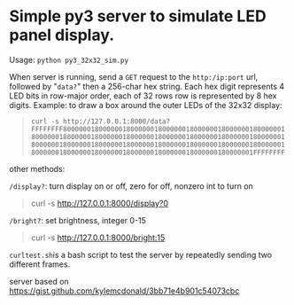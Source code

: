 


# Simple py3 server to simulate LED panel display.

Usage: `python py3_32x32_sim.py`


When server is running, send a `GET` request to the `http:/ip:port`
url, followed by "`data?`" then a 256-char hex string. Each hex digit
represents 4 LED bits in row-major order, each of 32 rows row is
represented by 8 hex digits.  Example: to  draw a box around the
outer LEDs of the 32x32 display:

> ```curl -s http://127.0.0.1:8000/data?FFFFFFFF800000018000000180000001800000018000000180000001800000018000000180000001800000018000000180000001800000018000000180000001800000018000000180000001800000018000000180000001800000018000000180000001800000018000000180000001800000018000000180000001FFFFFFFF```

other methods:

`/display?`: turn display on or off, zero for off, nonzero int to turn on
> curl -s http://127.0.0.1:8000/display?0

`/bright?`: set brightness, integer 0-15
>curl -s http://127.0.0.1:8000/bright:15

`curltest.sh`is a bash script to test the server by repeatedly sending two different frames. 

server based on https://gist.github.com/kylemcdonald/3bb71e4b901c54073cbc
